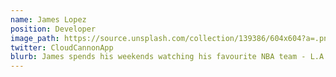 ```yaml
---
name: James Lopez
position: Developer
image_path: https://source.unsplash.com/collection/139386/604x604?a=.png
twitter: CloudCannonApp
blurb: James spends his weekends watching his favourite NBA team - L.A. Clippers.
---
```

